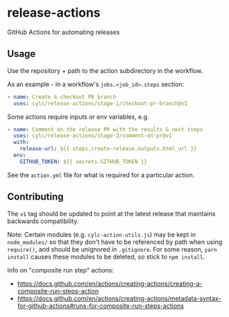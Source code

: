 # release-actions

GitHub Actions for automating releases

## Usage

Use the repository + path to the action subdirectory in the workflow.

As an example - in a workflow's `jobs.<job_id>.steps` section:
```yaml
- name: Create & checkout PR branch
  uses: cylc/release-actions/stage-1/checkout-pr-branch@v1
```

Some actions require inputs or env variables, e.g.
```yaml
- name: Comment on the release PR with the results & next steps
  uses: cylc/release-actions/stage-2/comment-on-pr@v1
  with:
    release-url: ${{ steps.create-release.outputs.html_url }}
  env:
    GITHUB_TOKEN: ${{ secrets.GITHUB_TOKEN }}
```

See the `action.yml` file for what is required for a particular action.

## Contributing

The `v1` tag should be updated to point at the latest release that maintains backwards compatibility.

Note: Certain modules (e.g. `cylc-action-utils.js`) may be kept in `node_modules/` so that they don't have to be referenced by path when using `require()`, and should be unignored in `.gitignore`. For some reason, `yarn install` causes these modules to be deleted, so stick to `npm install`.

Info on "composite run step" actions:
- https://docs.github.com/en/actions/creating-actions/creating-a-composite-run-steps-action
- https://docs.github.com/en/actions/creating-actions/metadata-syntax-for-github-actions#runs-for-composite-run-steps-actions

